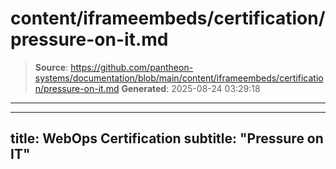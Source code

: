# content/iframeembeds/certification/pressure-on-it.md

> **Source**: https://github.com/pantheon-systems/documentation/blob/main/content/iframeembeds/certification/pressure-on-it.md
> **Generated**: 2025-08-24 03:29:18

---

---
title: WebOps Certification
subtitle: "Pressure on IT"
---

<Partial file="certification-guide/pressure-on-it.md" />
